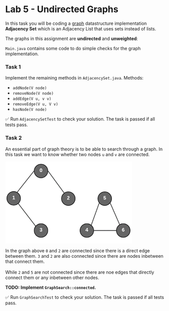 # Lab 5 - Undirected Graphs
In this task you will be coding a [graph](https://en.wikipedia.org/wiki/Graph_(discrete_mathematics)) datastructure implementation **Adjacency Set** which is an Adjacency List that uses sets instead of lists.

The graphs in this assignment are **undirected** and **unweighted**:

`Main.java` contains some code to do simple checks for the graph implementation.

### Task 1
Implement the remaining methods in `AdjacencySet.java`. Methods:
 * `addNode(V node)`
 * `removeNode(V node)`
 * `addEdge(V u, v v)`
 * `removeEdge(V u, V v)`
 * `hasNode(V node)`

✅ Run `AdjacencySetTest` to check your solution. The task is passed if all tests pass.


### Task 2
An essential part of graph theory is to be able to search through a graph. In this task we want to know whether two nodes `u` and `v` are connected.

<img align="center" src="images/Lab5_graph.png" width="400"/>

In the graph above `0` and `2` are connected since there is a direct edge between them. `3` and `2` are also connected since there are nodes inbetween that connect them. <br></br>
While `2` and `5`  are not connected since there are noe edges that directly connect them or any inbetween other nodes.

**TODO: Implement `GraphSearch::connected`.**

✅ Run `GraphSearchTest` to check your solution. The task is passed if all tests pass.


